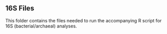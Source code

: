 ## 16S Files
This folder contains the files needed to run the accompanying R script for 16S (bacterial/archaeal) analyses.
